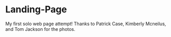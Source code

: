 # Landing-Page
My first solo web page attempt!
Thanks to Patrick Case, Kimberly Mcneilus, and Tom Jackson for the photos.